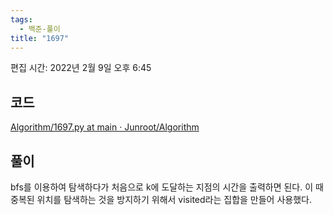 ```yaml
---
tags:
  - 백준-풀이
title: "1697"
---
```


편집 시간: 2022년 2월 9일 오후 6:45

## 코드

[Algorithm/1697.py at main · Junroot/Algorithm](https://github.com/Junroot/Algorithm/blob/main/backjoon/1697.py)

## 풀이

bfs를 이용하여 탐색하다가 처음으로 k에 도달하는 지점의 시간을 출력하면 된다. 이 때 중복된 위치를 탐색하는 것을 방지하기 위해서 visited라는 집합을 만들어 사용했다.
